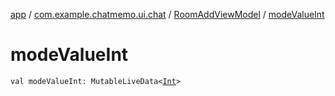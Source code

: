 [app](../../index.md) / [com.example.chatmemo.ui.chat](../index.md) / [RoomAddViewModel](index.md) / [modeValueInt](./mode-value-int.md)

# modeValueInt

`val modeValueInt: MutableLiveData<`[`Int`](https://kotlinlang.org/api/latest/jvm/stdlib/kotlin/-int/index.html)`>`